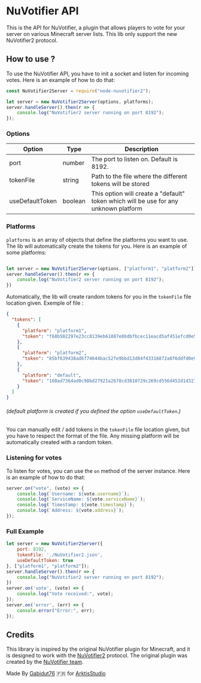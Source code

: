 # NuVotifier API
This is the API for NuVotifier, a plugin that allows players to vote for your server on various Minecraft server lists.
This lib only support the new NuVotifier2 protocol.
## How to use ?

To use the NuVotifier API, you have to init a socket and listen for incoming votes. Here is an example of how to do that:

```javascript
const NuVotifier2Server = require("node-nuvotifier2");

let server = new NuVotifier2Server(options, platforms);
server.handleServer().then(r => {
    console.log("NuVotifier2 server running on port 8192");
});
```

### Options
| Option          | Type    | Description                                                                          |
|-----------------|---------|--------------------------------------------------------------------------------------|
| port            | number  | The port to listen on. Default is 8192.                                              |
| tokenFile       | string  | Path to the file where the different tokens will be stored                           |
| useDefaultToken | boolean | This option will create a "default" token which will be use for any unknown platform |

### Platforms

`platforms` is an array of objects that define the platforms you want to use. The lib will automatically create the tokens for you. Here is an example of some platforms:

```javascript

let server = new NuVotifier2Server(options, ["platform1", "platform2"]);
server.handleServer().then(r => {
    console.log("NuVotifier2 server running on port 8192");
})
```

Automatically, the lib will create random tokens for you in the `tokenFile` file location given. 
Exemple of file : 
```json
{
  "tokens": [
    {
      "platform": "platform1",
      "token": "f68b502297e23cc8139eb61887e8bdbfbcec11eacd5af451efcd0e526c5e10c3414786b3082de464c6c30b5a77b96864d1ac6f446f8bbfd19704968e39ee23a6"
    },
    {
      "platform": "platform2",
      "token": "85bf639438ad6f74644bac52fe9bbd13d84f43316872a8f6ddfd0e92b934e1467ca11ec90dd3494110e4f41d657698d6d8f2b638aed1b1e95c3770bd93bc62f9"
    },
    {
      "platform": "default",
      "token": "160ad7364ad0c98bd27921a2678cd3810729c269cd556d452d1d32774efb87d0913391dd66bbc6c18b50649afe570b35db26ec7c275bbc3b9e7d423261df4631"
    }
  ]
}
```
###### (default platform is created if you defined the option `useDefaultToken`.)

You can manually edit / add tokens in the `tokenFile` file location given, but you have to respect the format of the file.
Any missing platform will be automatically created with a random token.

### Listening for votes
To listen for votes, you can use the `on` method of the server instance. Here is an example of how to do that:

```javascript
server.on("vote", (vote) => {
    console.log(`Username: ${vote.username}`);
    console.log(`ServiceName: ${vote.serviceName}`);
    console.log(`Timestamp: ${vote.timestamp}`);
    console.log(`Address: ${vote.address}`);
});
```

### Full Example
```javascript
let server = new NuVotifier2Server({
    port: 8192,
    tokenFile: './NuVotifier2.json',
    useDefaultToken: true
}, ["platform1", "platform2"]);
server.handleServer().then(r => {
    console.log("NuVotifier2 server running on port 8192");
})
server.on('vote', (vote) => {
    console.log("Vote received:", vote);
});
server.on('error', (err) => {
    console.error("Error:", err);
});
```

## Credits

This library is inspired by the original NuVotifier plugin for Minecraft, and it is designed to work with the [NuVotifier2](https://www.spigotmc.org/resources/nuvotifier.13449/) protocol. The original plugin was created by the [NuVotifier team](https://github.com/NuVotifier).

Made By [Gabidut76](https://github.com/gabidut) 🇫🇷 for [ArktisStudio](https://github.com/ArktisStudio)